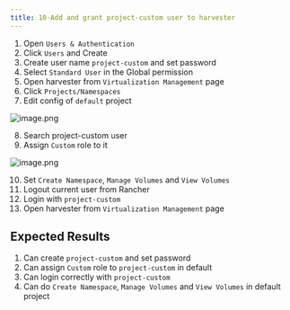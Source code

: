 ```yaml
---
title: 10-Add and grant project-custom user to harvester
---
```

1. Open `Users & Authentication` 
2. Click `Users` and Create
3. Create user name `project-custom` and set password
4. Select `Standard User` in the Global permission
5. Open harvester from `Virtualization Management` page
6. Click `Projects/Namespaces`
7. Edit config of `default` project

![image.png](https://images.zenhubusercontent.com/61519853321ea20d65443929/25221ce8-909a-4532-85d0-5a1912528f37)

8. Search project-custom user
9.  Assign `Custom` role to it

![image.png](https://images.zenhubusercontent.com/61519853321ea20d65443929/70098173-d9b5-43f5-85ab-5011f8c7d7c0)

10. Set `Create Namespace`, `Manage Volumes` and `View Volumes` 
11. Logout current user from Rancher 
12. Login with `project-custom`
13. Open harvester from `Virtualization Management` page

## Expected Results
1. Can create `project-custom` and set password
2. Can assign `Custom` role to `project-custom` in default
3. Can login correctly with `project-custom`
4. Can do `Create Namespace`, `Manage Volumes` and `View Volumes` in default project


